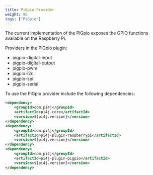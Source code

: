 ```yaml
---
title: PiGpio Provider
weight: 95
tags: ["PiGpio"]
---
```


The current implementation of the PiGpio exposes the GPIO functions available on the Raspberry Pi.

Providers in the PiGpio plugin:

* pigpio-digital-input
* pigpio-digital-output
* pigpio-pwm
* pigpio-i2c
* pigpio-spi
* pigpio-serial

To use the PiGpio provider include the following dependencies:

``` xml
<dependency>
    <groupId>com.pi4j</groupId>
    <artifactId>pi4j-core</artifactId>
    <version>${pi4j.version}</version>
</dependency>
<dependency>
    <groupId>com.pi4j</groupId>
    <artifactId>pi4j-plugin-raspberrypi</artifactId>
    <version>${pi4j.version}</version>
</dependency>
<dependency>
    <groupId>com.pi4j</groupId>
    <artifactId>pi4j-plugin-pigpio</artifactId>
    <version>${pi4j.version}</version>
</dependency>
```
